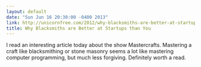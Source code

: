 ```yaml
---
layout: default
date: "Sun Jun 16 20:30:00 -0400 2013"
link: http://unicornfree.com/2012/why-blacksmiths-are-better-at-startups-than-you
title: Why Blacksmiths are Better at Startups than You
---
```


I read an interesting article today about the show Mastercrafts. Mastering
a craft like blacksmithing or stone masonry seems a lot like mastering
computer programming, but much less forgiving. Definitely worth a read. 
